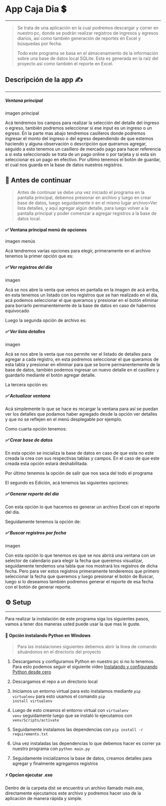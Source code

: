 # App Caja Dia 💲
----
> Se trata de una aplicación en la cual podremos descargar y correr en nuestro pc, donde se podrán realizar registros de ingresos y egresos diarios, así como también generación de reportes en Excel y búsquedas por fecha.
>
> Todo este programa se basa en el almacenamiento de la información sobre una base de datos local SQLite. Esta es generada en la raíz del proyecto así como también el reporte en Excel.

## Descripción de la app ✍
----
##### Ventana principal
imagen principal

Acá tendremos los campos para realizar la selección del detalle del ingreso o egreso, también podremos seleccionar si ese input es un ingreso o un egreso. En la parte mas abajo tendremos casilleros donde podremos ingresar el monto del ingreso o del egreso dependiendo de que estemos haciendo y alguna observación o descripción que queramos agregar, seguido a esto tenemos un casillero de mercado pago para hacer referencia a si esta seleccionado se trata de un pago online o por tarjeta y si esta sin seleccionar es un pago en efectivo. Por ultimo tenemos el botón de guardar, el cual nos guarda en la base de datos nuestros registros.

## 🚧 Antes de continuar

> Antes de continuar se debe una vez iniciado el programa en la pantalla principal, debemos presionar en archivo y luego en crear base de datos, luego seguidamente ir en el mismo lugar archivo>Ver lista detalles, y aquí agregar algún detalle, para luego volver a la pantalla principal y poder comenzar a agregar registros a la base de datos local.

#### ✅ Ventana principal menú de opciones
imagen menús

Acá tendremos varias opciones para elegir, primeramente en el archivo tenemos la primer opción que es:

##### ✅ Ver registros del día
imagen

Acá se nos abre la venta que vemos en pantalla en la imagen de acá arriba, en esta tenemos un listado con los registros que se han realizado en el día, acá podemos seleccionar el que queramos y presionar en el botón eliminar para borrarlo permanentemente de la base de datos en caso de habernos equivocado

Luego la segunda opción de archivo es:

##### ✅ Ver lista detalles
imagen

Acá se nos abre la venta que nos permite ver el listado de detalles para agregar a cada registro, en esta podremos seleccionar el que queramos de esta tabla y presionar en eliminar para que se borre permanentemente de la base de datos, también podemos ingresar un nuevo detalle en el casillero y guardarlo mediante el botón agregar detalle.

La tercera opción es:

##### ✅ Actualizar ventana

Acá simplemente lo que se hace es recargar la ventana para así se puedan ver los detalles que podamos haber agregado desde la opción ver detalles y que no se reflejen en el menú desplegable por ejemplo.

Como cuarta opción tenemos:

##### ✅ Crear base de datos

En esta opción se inicializa la base de datos en caso de que esta no este creada la crea con sus respectivas tablas y campos. En el caso de que este creada esta opción estará deshabilitada.

Por último tenemos la opción de salir que nos saca del todo el programa

El segundo es Edición, acá tenemos las siguientes opciones:

##### ✅ Generar reporte del día

Con esta opción lo que hacemos es generar un archivo Excel con el reporte del día.

Seguidamente tenemos la opción de:

##### ✅ Buscar registros por fecha
imagen

Con esta opción lo que tenemos es que se nos abrirá una ventana con un selector de calendario para elegir la fecha que queremos visualizar, seguidamente tendemos una tabla que nos mostrará los registros de dicha fecha. Pero para ver estos registros primeramente tenderemos que primero seleccionar la fecha que queremos y luego presionar el botón de Buscar, luego si lo deseamos también podremos generar el reporte de esa fecha con el botón de generar reporte.

## ⚙ Setup
----

Para realizar la instalación de este programa siga los siguientes pasos, vamos a tener dos maneras usted puede usar la que mas le guste.

#### 🐍 Opción instalando Python en Windows

> Para las instalaciones siguientes debemos abrir la línea de comando situándonos en el directorio del proyecto

1) Descargamos y configuramos Python en nuestro pc si no lo tenemos. Para esto podemos seguir el siguiente video [Instalando y configurando Python desde cero](https://youtu.be/_T3UC_okLiM)

2) Descargamos el repo a un directorio local

3) Iniciamos un entorno virtual para esto instalamos mediante <code>pip virtualenv</code> para esto usamos el comando <code>pip install virtualenv</code>

4) Luego de esto creamos el entorno virtual con <code>virtualenv venv</code> seguidamente luego que se instaló lo ejecutamos con <code>venv/Scripts/activate</code>

5) Seguidamente instalamos las dependencias con <code>pip install -r requirements.txt</code>

6) Una vez instaladas las dependencias lo que debemos hacer es correr ya nuestro programa con <code>python main.py</code>

7) Seguidamente inicializamos la base de datos, creamos detalles para agregar y finalmente agregamos registros

#### ⚡ Opcion ejecutar .exe

Dentro de la carpeta dist se encuentra un archivo llamado main.exe, directamente ejecutamos este archivo y podremos hacer uso de la aplicación de manera rápida y simple.

